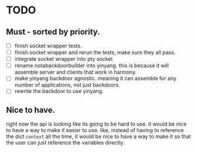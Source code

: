 # TODO

## Must - sorted by priority.

* [ ] finish socket wrapper tests.
* [ ] finish socket wrapper and rerun the tests, make sure they all pass.
* [ ] integrate socket wrapper into pty socket
* [ ] rename notabackdoorbuilder into yinyang. this is because it will assemble server and clients that work in harmony.
* [ ] make yinyang backdoor agnostic. meaning it can assemble for any number of applications, not just backdoors.
* [ ] rewrite the backdoor to use yinyang.

## Nice to have.

right now the api is looking like its going to be hard to use.
it would be nice to have a way to make it easier to use.
like, instead of having to reference the dict `context` all the time, it would be nice to have a way to make it so that the user can just reference the variables directly.